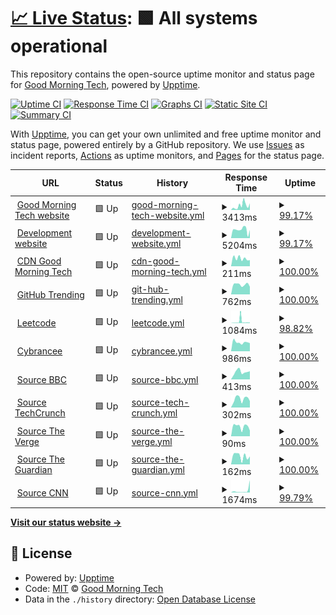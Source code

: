 # [📈 Live Status](https://demo.upptime.js.org): <!--live status--> **🟩 All systems operational**

This repository contains the open-source uptime monitor and status page for [Good Morning Tech](https://goodmorningtech.news), powered by [Upptime](https://github.com/upptime/upptime).

[![Uptime CI](https://github.com/GoodMorninTech/status/workflows/Uptime%20CI/badge.svg)](https://github.com/GoodMorninTech/status/actions?query=workflow%3A%22Uptime+CI%22)
[![Response Time CI](https://github.com/GoodMorninTech/status/workflows/Response%20Time%20CI/badge.svg)](https://github.com/GoodMorninTech/status/actions?query=workflow%3A%22Response+Time+CI%22)
[![Graphs CI](https://github.com/GoodMorninTech/status/workflows/Graphs%20CI/badge.svg)](https://github.com/GoodMorninTech/status/actions?query=workflow%3A%22Graphs+CI%22)
[![Static Site CI](https://github.com/GoodMorninTech/status/workflows/Static%20Site%20CI/badge.svg)](https://github.com/GoodMorninTech/status/actions?query=workflow%3A%22Static+Site+CI%22)
[![Summary CI](https://github.com/GoodMorninTech/status/workflows/Summary%20CI/badge.svg)](https://github.com/GoodMorninTech/status/actions?query=workflow%3A%22Summary+CI%22)

With [Upptime](https://upptime.js.org), you can get your own unlimited and free uptime monitor and status page, powered entirely by a GitHub repository. We use [Issues](https://github.com/GoodMorninTech/status/issues) as incident reports, [Actions](https://github.com/GoodMorninTech/status/actions) as uptime monitors, and [Pages](https://demo.upptime.js.org) for the status page.

<!--start: status pages-->
<!-- This summary is generated by Upptime (https://github.com/upptime/upptime) -->
<!-- Do not edit this manually, your changes will be overwritten -->
<!-- prettier-ignore -->
| URL | Status | History | Response Time | Uptime |
| --- | ------ | ------- | ------------- | ------ |
| <img alt="" src="https://cdn.goodmorningtech.news/tsp-logo.png" height="13"> [Good Morning Tech website](https://goodmorningtech.news) | 🟩 Up | [good-morning-tech-website.yml](https://github.com/GoodMorninTech/status/commits/HEAD/history/good-morning-tech-website.yml) | <details><summary><img alt="Response time graph" src="./graphs/good-morning-tech-website/response-time-week.png" height="20"> 3413ms</summary><br><a href="https://status.goodmorningtech.news/history/good-morning-tech-website"><img alt="Response time 3047" src="https://img.shields.io/endpoint?url=https%3A%2F%2Fraw.githubusercontent.com%2FGoodMorninTech%2Fstatus%2FHEAD%2Fapi%2Fgood-morning-tech-website%2Fresponse-time.json"></a><br><a href="https://status.goodmorningtech.news/history/good-morning-tech-website"><img alt="24-hour response time 5177" src="https://img.shields.io/endpoint?url=https%3A%2F%2Fraw.githubusercontent.com%2FGoodMorninTech%2Fstatus%2FHEAD%2Fapi%2Fgood-morning-tech-website%2Fresponse-time-day.json"></a><br><a href="https://status.goodmorningtech.news/history/good-morning-tech-website"><img alt="7-day response time 3413" src="https://img.shields.io/endpoint?url=https%3A%2F%2Fraw.githubusercontent.com%2FGoodMorninTech%2Fstatus%2FHEAD%2Fapi%2Fgood-morning-tech-website%2Fresponse-time-week.json"></a><br><a href="https://status.goodmorningtech.news/history/good-morning-tech-website"><img alt="30-day response time 3078" src="https://img.shields.io/endpoint?url=https%3A%2F%2Fraw.githubusercontent.com%2FGoodMorninTech%2Fstatus%2FHEAD%2Fapi%2Fgood-morning-tech-website%2Fresponse-time-month.json"></a><br><a href="https://status.goodmorningtech.news/history/good-morning-tech-website"><img alt="1-year response time 3047" src="https://img.shields.io/endpoint?url=https%3A%2F%2Fraw.githubusercontent.com%2FGoodMorninTech%2Fstatus%2FHEAD%2Fapi%2Fgood-morning-tech-website%2Fresponse-time-year.json"></a></details> | <details><summary><a href="https://status.goodmorningtech.news/history/good-morning-tech-website">99.17%</a></summary><a href="https://status.goodmorningtech.news/history/good-morning-tech-website"><img alt="All-time uptime 97.19%" src="https://img.shields.io/endpoint?url=https%3A%2F%2Fraw.githubusercontent.com%2FGoodMorninTech%2Fstatus%2FHEAD%2Fapi%2Fgood-morning-tech-website%2Fuptime.json"></a><br><a href="https://status.goodmorningtech.news/history/good-morning-tech-website"><img alt="24-hour uptime 100.00%" src="https://img.shields.io/endpoint?url=https%3A%2F%2Fraw.githubusercontent.com%2FGoodMorninTech%2Fstatus%2FHEAD%2Fapi%2Fgood-morning-tech-website%2Fuptime-day.json"></a><br><a href="https://status.goodmorningtech.news/history/good-morning-tech-website"><img alt="7-day uptime 99.17%" src="https://img.shields.io/endpoint?url=https%3A%2F%2Fraw.githubusercontent.com%2FGoodMorninTech%2Fstatus%2FHEAD%2Fapi%2Fgood-morning-tech-website%2Fuptime-week.json"></a><br><a href="https://status.goodmorningtech.news/history/good-morning-tech-website"><img alt="30-day uptime 95.20%" src="https://img.shields.io/endpoint?url=https%3A%2F%2Fraw.githubusercontent.com%2FGoodMorninTech%2Fstatus%2FHEAD%2Fapi%2Fgood-morning-tech-website%2Fuptime-month.json"></a><br><a href="https://status.goodmorningtech.news/history/good-morning-tech-website"><img alt="1-year uptime 97.19%" src="https://img.shields.io/endpoint?url=https%3A%2F%2Fraw.githubusercontent.com%2FGoodMorninTech%2Fstatus%2FHEAD%2Fapi%2Fgood-morning-tech-website%2Fuptime-year.json"></a></details>
| <img alt="" src="https://cdn.goodmorningtech.news/tsp-logo.png" height="13"> [Development website](https://dev.goodmorningtech.news) | 🟩 Up | [development-website.yml](https://github.com/GoodMorninTech/status/commits/HEAD/history/development-website.yml) | <details><summary><img alt="Response time graph" src="./graphs/development-website/response-time-week.png" height="20"> 5204ms</summary><br><a href="https://status.goodmorningtech.news/history/development-website"><img alt="Response time 4100" src="https://img.shields.io/endpoint?url=https%3A%2F%2Fraw.githubusercontent.com%2FGoodMorninTech%2Fstatus%2FHEAD%2Fapi%2Fdevelopment-website%2Fresponse-time.json"></a><br><a href="https://status.goodmorningtech.news/history/development-website"><img alt="24-hour response time 5012" src="https://img.shields.io/endpoint?url=https%3A%2F%2Fraw.githubusercontent.com%2FGoodMorninTech%2Fstatus%2FHEAD%2Fapi%2Fdevelopment-website%2Fresponse-time-day.json"></a><br><a href="https://status.goodmorningtech.news/history/development-website"><img alt="7-day response time 5204" src="https://img.shields.io/endpoint?url=https%3A%2F%2Fraw.githubusercontent.com%2FGoodMorninTech%2Fstatus%2FHEAD%2Fapi%2Fdevelopment-website%2Fresponse-time-week.json"></a><br><a href="https://status.goodmorningtech.news/history/development-website"><img alt="30-day response time 5244" src="https://img.shields.io/endpoint?url=https%3A%2F%2Fraw.githubusercontent.com%2FGoodMorninTech%2Fstatus%2FHEAD%2Fapi%2Fdevelopment-website%2Fresponse-time-month.json"></a><br><a href="https://status.goodmorningtech.news/history/development-website"><img alt="1-year response time 4100" src="https://img.shields.io/endpoint?url=https%3A%2F%2Fraw.githubusercontent.com%2FGoodMorninTech%2Fstatus%2FHEAD%2Fapi%2Fdevelopment-website%2Fresponse-time-year.json"></a></details> | <details><summary><a href="https://status.goodmorningtech.news/history/development-website">99.17%</a></summary><a href="https://status.goodmorningtech.news/history/development-website"><img alt="All-time uptime 95.37%" src="https://img.shields.io/endpoint?url=https%3A%2F%2Fraw.githubusercontent.com%2FGoodMorninTech%2Fstatus%2FHEAD%2Fapi%2Fdevelopment-website%2Fuptime.json"></a><br><a href="https://status.goodmorningtech.news/history/development-website"><img alt="24-hour uptime 100.00%" src="https://img.shields.io/endpoint?url=https%3A%2F%2Fraw.githubusercontent.com%2FGoodMorninTech%2Fstatus%2FHEAD%2Fapi%2Fdevelopment-website%2Fuptime-day.json"></a><br><a href="https://status.goodmorningtech.news/history/development-website"><img alt="7-day uptime 99.17%" src="https://img.shields.io/endpoint?url=https%3A%2F%2Fraw.githubusercontent.com%2FGoodMorninTech%2Fstatus%2FHEAD%2Fapi%2Fdevelopment-website%2Fuptime-week.json"></a><br><a href="https://status.goodmorningtech.news/history/development-website"><img alt="30-day uptime 95.22%" src="https://img.shields.io/endpoint?url=https%3A%2F%2Fraw.githubusercontent.com%2FGoodMorninTech%2Fstatus%2FHEAD%2Fapi%2Fdevelopment-website%2Fuptime-month.json"></a><br><a href="https://status.goodmorningtech.news/history/development-website"><img alt="1-year uptime 95.37%" src="https://img.shields.io/endpoint?url=https%3A%2F%2Fraw.githubusercontent.com%2FGoodMorninTech%2Fstatus%2FHEAD%2Fapi%2Fdevelopment-website%2Fuptime-year.json"></a></details>
| <img alt="" src="https://cdn.goodmorningtech.news/tsp-logo.png" height="13"> [CDN Good Morning Tech](https://cdn.goodmorningtech.news) | 🟩 Up | [cdn-good-morning-tech.yml](https://github.com/GoodMorninTech/status/commits/HEAD/history/cdn-good-morning-tech.yml) | <details><summary><img alt="Response time graph" src="./graphs/cdn-good-morning-tech/response-time-week.png" height="20"> 211ms</summary><br><a href="https://status.goodmorningtech.news/history/cdn-good-morning-tech"><img alt="Response time 231" src="https://img.shields.io/endpoint?url=https%3A%2F%2Fraw.githubusercontent.com%2FGoodMorninTech%2Fstatus%2FHEAD%2Fapi%2Fcdn-good-morning-tech%2Fresponse-time.json"></a><br><a href="https://status.goodmorningtech.news/history/cdn-good-morning-tech"><img alt="24-hour response time 167" src="https://img.shields.io/endpoint?url=https%3A%2F%2Fraw.githubusercontent.com%2FGoodMorninTech%2Fstatus%2FHEAD%2Fapi%2Fcdn-good-morning-tech%2Fresponse-time-day.json"></a><br><a href="https://status.goodmorningtech.news/history/cdn-good-morning-tech"><img alt="7-day response time 211" src="https://img.shields.io/endpoint?url=https%3A%2F%2Fraw.githubusercontent.com%2FGoodMorninTech%2Fstatus%2FHEAD%2Fapi%2Fcdn-good-morning-tech%2Fresponse-time-week.json"></a><br><a href="https://status.goodmorningtech.news/history/cdn-good-morning-tech"><img alt="30-day response time 293" src="https://img.shields.io/endpoint?url=https%3A%2F%2Fraw.githubusercontent.com%2FGoodMorninTech%2Fstatus%2FHEAD%2Fapi%2Fcdn-good-morning-tech%2Fresponse-time-month.json"></a><br><a href="https://status.goodmorningtech.news/history/cdn-good-morning-tech"><img alt="1-year response time 231" src="https://img.shields.io/endpoint?url=https%3A%2F%2Fraw.githubusercontent.com%2FGoodMorninTech%2Fstatus%2FHEAD%2Fapi%2Fcdn-good-morning-tech%2Fresponse-time-year.json"></a></details> | <details><summary><a href="https://status.goodmorningtech.news/history/cdn-good-morning-tech">100.00%</a></summary><a href="https://status.goodmorningtech.news/history/cdn-good-morning-tech"><img alt="All-time uptime 100.00%" src="https://img.shields.io/endpoint?url=https%3A%2F%2Fraw.githubusercontent.com%2FGoodMorninTech%2Fstatus%2FHEAD%2Fapi%2Fcdn-good-morning-tech%2Fuptime.json"></a><br><a href="https://status.goodmorningtech.news/history/cdn-good-morning-tech"><img alt="24-hour uptime 100.00%" src="https://img.shields.io/endpoint?url=https%3A%2F%2Fraw.githubusercontent.com%2FGoodMorninTech%2Fstatus%2FHEAD%2Fapi%2Fcdn-good-morning-tech%2Fuptime-day.json"></a><br><a href="https://status.goodmorningtech.news/history/cdn-good-morning-tech"><img alt="7-day uptime 100.00%" src="https://img.shields.io/endpoint?url=https%3A%2F%2Fraw.githubusercontent.com%2FGoodMorninTech%2Fstatus%2FHEAD%2Fapi%2Fcdn-good-morning-tech%2Fuptime-week.json"></a><br><a href="https://status.goodmorningtech.news/history/cdn-good-morning-tech"><img alt="30-day uptime 100.00%" src="https://img.shields.io/endpoint?url=https%3A%2F%2Fraw.githubusercontent.com%2FGoodMorninTech%2Fstatus%2FHEAD%2Fapi%2Fcdn-good-morning-tech%2Fuptime-month.json"></a><br><a href="https://status.goodmorningtech.news/history/cdn-good-morning-tech"><img alt="1-year uptime 100.00%" src="https://img.shields.io/endpoint?url=https%3A%2F%2Fraw.githubusercontent.com%2FGoodMorninTech%2Fstatus%2FHEAD%2Fapi%2Fcdn-good-morning-tech%2Fuptime-year.json"></a></details>
| <img alt="" src="https://cdn.goodmorningtech.news/website/github-mark.svg" height="13"> [GitHub Trending](https://github.com/trending) | 🟩 Up | [git-hub-trending.yml](https://github.com/GoodMorninTech/status/commits/HEAD/history/git-hub-trending.yml) | <details><summary><img alt="Response time graph" src="./graphs/git-hub-trending/response-time-week.png" height="20"> 762ms</summary><br><a href="https://status.goodmorningtech.news/history/git-hub-trending"><img alt="Response time 739" src="https://img.shields.io/endpoint?url=https%3A%2F%2Fraw.githubusercontent.com%2FGoodMorninTech%2Fstatus%2FHEAD%2Fapi%2Fgit-hub-trending%2Fresponse-time.json"></a><br><a href="https://status.goodmorningtech.news/history/git-hub-trending"><img alt="24-hour response time 593" src="https://img.shields.io/endpoint?url=https%3A%2F%2Fraw.githubusercontent.com%2FGoodMorninTech%2Fstatus%2FHEAD%2Fapi%2Fgit-hub-trending%2Fresponse-time-day.json"></a><br><a href="https://status.goodmorningtech.news/history/git-hub-trending"><img alt="7-day response time 762" src="https://img.shields.io/endpoint?url=https%3A%2F%2Fraw.githubusercontent.com%2FGoodMorninTech%2Fstatus%2FHEAD%2Fapi%2Fgit-hub-trending%2Fresponse-time-week.json"></a><br><a href="https://status.goodmorningtech.news/history/git-hub-trending"><img alt="30-day response time 841" src="https://img.shields.io/endpoint?url=https%3A%2F%2Fraw.githubusercontent.com%2FGoodMorninTech%2Fstatus%2FHEAD%2Fapi%2Fgit-hub-trending%2Fresponse-time-month.json"></a><br><a href="https://status.goodmorningtech.news/history/git-hub-trending"><img alt="1-year response time 739" src="https://img.shields.io/endpoint?url=https%3A%2F%2Fraw.githubusercontent.com%2FGoodMorninTech%2Fstatus%2FHEAD%2Fapi%2Fgit-hub-trending%2Fresponse-time-year.json"></a></details> | <details><summary><a href="https://status.goodmorningtech.news/history/git-hub-trending">100.00%</a></summary><a href="https://status.goodmorningtech.news/history/git-hub-trending"><img alt="All-time uptime 100.00%" src="https://img.shields.io/endpoint?url=https%3A%2F%2Fraw.githubusercontent.com%2FGoodMorninTech%2Fstatus%2FHEAD%2Fapi%2Fgit-hub-trending%2Fuptime.json"></a><br><a href="https://status.goodmorningtech.news/history/git-hub-trending"><img alt="24-hour uptime 100.00%" src="https://img.shields.io/endpoint?url=https%3A%2F%2Fraw.githubusercontent.com%2FGoodMorninTech%2Fstatus%2FHEAD%2Fapi%2Fgit-hub-trending%2Fuptime-day.json"></a><br><a href="https://status.goodmorningtech.news/history/git-hub-trending"><img alt="7-day uptime 100.00%" src="https://img.shields.io/endpoint?url=https%3A%2F%2Fraw.githubusercontent.com%2FGoodMorninTech%2Fstatus%2FHEAD%2Fapi%2Fgit-hub-trending%2Fuptime-week.json"></a><br><a href="https://status.goodmorningtech.news/history/git-hub-trending"><img alt="30-day uptime 100.00%" src="https://img.shields.io/endpoint?url=https%3A%2F%2Fraw.githubusercontent.com%2FGoodMorninTech%2Fstatus%2FHEAD%2Fapi%2Fgit-hub-trending%2Fuptime-month.json"></a><br><a href="https://status.goodmorningtech.news/history/git-hub-trending"><img alt="1-year uptime 100.00%" src="https://img.shields.io/endpoint?url=https%3A%2F%2Fraw.githubusercontent.com%2FGoodMorninTech%2Fstatus%2FHEAD%2Fapi%2Fgit-hub-trending%2Fuptime-year.json"></a></details>
| <img alt="" src="https://leetcode.com/static/images/LeetCode_logo_rvs.png" height="13"> [Leetcode](https://leetcode.com) | 🟩 Up | [leetcode.yml](https://github.com/GoodMorninTech/status/commits/HEAD/history/leetcode.yml) | <details><summary><img alt="Response time graph" src="./graphs/leetcode/response-time-week.png" height="20"> 1084ms</summary><br><a href="https://status.goodmorningtech.news/history/leetcode"><img alt="Response time 420" src="https://img.shields.io/endpoint?url=https%3A%2F%2Fraw.githubusercontent.com%2FGoodMorninTech%2Fstatus%2FHEAD%2Fapi%2Fleetcode%2Fresponse-time.json"></a><br><a href="https://status.goodmorningtech.news/history/leetcode"><img alt="24-hour response time 441" src="https://img.shields.io/endpoint?url=https%3A%2F%2Fraw.githubusercontent.com%2FGoodMorninTech%2Fstatus%2FHEAD%2Fapi%2Fleetcode%2Fresponse-time-day.json"></a><br><a href="https://status.goodmorningtech.news/history/leetcode"><img alt="7-day response time 1084" src="https://img.shields.io/endpoint?url=https%3A%2F%2Fraw.githubusercontent.com%2FGoodMorninTech%2Fstatus%2FHEAD%2Fapi%2Fleetcode%2Fresponse-time-week.json"></a><br><a href="https://status.goodmorningtech.news/history/leetcode"><img alt="30-day response time 758" src="https://img.shields.io/endpoint?url=https%3A%2F%2Fraw.githubusercontent.com%2FGoodMorninTech%2Fstatus%2FHEAD%2Fapi%2Fleetcode%2Fresponse-time-month.json"></a><br><a href="https://status.goodmorningtech.news/history/leetcode"><img alt="1-year response time 420" src="https://img.shields.io/endpoint?url=https%3A%2F%2Fraw.githubusercontent.com%2FGoodMorninTech%2Fstatus%2FHEAD%2Fapi%2Fleetcode%2Fresponse-time-year.json"></a></details> | <details><summary><a href="https://status.goodmorningtech.news/history/leetcode">98.82%</a></summary><a href="https://status.goodmorningtech.news/history/leetcode"><img alt="All-time uptime 99.84%" src="https://img.shields.io/endpoint?url=https%3A%2F%2Fraw.githubusercontent.com%2FGoodMorninTech%2Fstatus%2FHEAD%2Fapi%2Fleetcode%2Fuptime.json"></a><br><a href="https://status.goodmorningtech.news/history/leetcode"><img alt="24-hour uptime 100.00%" src="https://img.shields.io/endpoint?url=https%3A%2F%2Fraw.githubusercontent.com%2FGoodMorninTech%2Fstatus%2FHEAD%2Fapi%2Fleetcode%2Fuptime-day.json"></a><br><a href="https://status.goodmorningtech.news/history/leetcode"><img alt="7-day uptime 98.82%" src="https://img.shields.io/endpoint?url=https%3A%2F%2Fraw.githubusercontent.com%2FGoodMorninTech%2Fstatus%2FHEAD%2Fapi%2Fleetcode%2Fuptime-week.json"></a><br><a href="https://status.goodmorningtech.news/history/leetcode"><img alt="30-day uptime 99.65%" src="https://img.shields.io/endpoint?url=https%3A%2F%2Fraw.githubusercontent.com%2FGoodMorninTech%2Fstatus%2FHEAD%2Fapi%2Fleetcode%2Fuptime-month.json"></a><br><a href="https://status.goodmorningtech.news/history/leetcode"><img alt="1-year uptime 99.84%" src="https://img.shields.io/endpoint?url=https%3A%2F%2Fraw.githubusercontent.com%2FGoodMorninTech%2Fstatus%2FHEAD%2Fapi%2Fleetcode%2Fuptime-year.json"></a></details>
| <img alt="" src="https://cybrancee.com/client/templates/lagom2/assets/img/favicons/favicon-192.png" height="13"> [Cybrancee](https://webhosting.cybrancee.com:8443/) | 🟩 Up | [cybrancee.yml](https://github.com/GoodMorninTech/status/commits/HEAD/history/cybrancee.yml) | <details><summary><img alt="Response time graph" src="./graphs/cybrancee/response-time-week.png" height="20"> 986ms</summary><br><a href="https://status.goodmorningtech.news/history/cybrancee"><img alt="Response time 1434" src="https://img.shields.io/endpoint?url=https%3A%2F%2Fraw.githubusercontent.com%2FGoodMorninTech%2Fstatus%2FHEAD%2Fapi%2Fcybrancee%2Fresponse-time.json"></a><br><a href="https://status.goodmorningtech.news/history/cybrancee"><img alt="24-hour response time 887" src="https://img.shields.io/endpoint?url=https%3A%2F%2Fraw.githubusercontent.com%2FGoodMorninTech%2Fstatus%2FHEAD%2Fapi%2Fcybrancee%2Fresponse-time-day.json"></a><br><a href="https://status.goodmorningtech.news/history/cybrancee"><img alt="7-day response time 986" src="https://img.shields.io/endpoint?url=https%3A%2F%2Fraw.githubusercontent.com%2FGoodMorninTech%2Fstatus%2FHEAD%2Fapi%2Fcybrancee%2Fresponse-time-week.json"></a><br><a href="https://status.goodmorningtech.news/history/cybrancee"><img alt="30-day response time 975" src="https://img.shields.io/endpoint?url=https%3A%2F%2Fraw.githubusercontent.com%2FGoodMorninTech%2Fstatus%2FHEAD%2Fapi%2Fcybrancee%2Fresponse-time-month.json"></a><br><a href="https://status.goodmorningtech.news/history/cybrancee"><img alt="1-year response time 1434" src="https://img.shields.io/endpoint?url=https%3A%2F%2Fraw.githubusercontent.com%2FGoodMorninTech%2Fstatus%2FHEAD%2Fapi%2Fcybrancee%2Fresponse-time-year.json"></a></details> | <details><summary><a href="https://status.goodmorningtech.news/history/cybrancee">100.00%</a></summary><a href="https://status.goodmorningtech.news/history/cybrancee"><img alt="All-time uptime 99.89%" src="https://img.shields.io/endpoint?url=https%3A%2F%2Fraw.githubusercontent.com%2FGoodMorninTech%2Fstatus%2FHEAD%2Fapi%2Fcybrancee%2Fuptime.json"></a><br><a href="https://status.goodmorningtech.news/history/cybrancee"><img alt="24-hour uptime 100.00%" src="https://img.shields.io/endpoint?url=https%3A%2F%2Fraw.githubusercontent.com%2FGoodMorninTech%2Fstatus%2FHEAD%2Fapi%2Fcybrancee%2Fuptime-day.json"></a><br><a href="https://status.goodmorningtech.news/history/cybrancee"><img alt="7-day uptime 100.00%" src="https://img.shields.io/endpoint?url=https%3A%2F%2Fraw.githubusercontent.com%2FGoodMorninTech%2Fstatus%2FHEAD%2Fapi%2Fcybrancee%2Fuptime-week.json"></a><br><a href="https://status.goodmorningtech.news/history/cybrancee"><img alt="30-day uptime 99.97%" src="https://img.shields.io/endpoint?url=https%3A%2F%2Fraw.githubusercontent.com%2FGoodMorninTech%2Fstatus%2FHEAD%2Fapi%2Fcybrancee%2Fuptime-month.json"></a><br><a href="https://status.goodmorningtech.news/history/cybrancee"><img alt="1-year uptime 99.89%" src="https://img.shields.io/endpoint?url=https%3A%2F%2Fraw.githubusercontent.com%2FGoodMorninTech%2Fstatus%2FHEAD%2Fapi%2Fcybrancee%2Fuptime-year.json"></a></details>
| <img alt="" src="http://cdn.goodmorningtech.news/website/news_source_icons/bbc.svg" height="13"> [Source BBC](https://feeds.bbci.co.uk/news/technology/rss.xml) | 🟩 Up | [source-bbc.yml](https://github.com/GoodMorninTech/status/commits/HEAD/history/source-bbc.yml) | <details><summary><img alt="Response time graph" src="./graphs/source-bbc/response-time-week.png" height="20"> 413ms</summary><br><a href="https://status.goodmorningtech.news/history/source-bbc"><img alt="Response time 355" src="https://img.shields.io/endpoint?url=https%3A%2F%2Fraw.githubusercontent.com%2FGoodMorninTech%2Fstatus%2FHEAD%2Fapi%2Fsource-bbc%2Fresponse-time.json"></a><br><a href="https://status.goodmorningtech.news/history/source-bbc"><img alt="24-hour response time 443" src="https://img.shields.io/endpoint?url=https%3A%2F%2Fraw.githubusercontent.com%2FGoodMorninTech%2Fstatus%2FHEAD%2Fapi%2Fsource-bbc%2Fresponse-time-day.json"></a><br><a href="https://status.goodmorningtech.news/history/source-bbc"><img alt="7-day response time 413" src="https://img.shields.io/endpoint?url=https%3A%2F%2Fraw.githubusercontent.com%2FGoodMorninTech%2Fstatus%2FHEAD%2Fapi%2Fsource-bbc%2Fresponse-time-week.json"></a><br><a href="https://status.goodmorningtech.news/history/source-bbc"><img alt="30-day response time 344" src="https://img.shields.io/endpoint?url=https%3A%2F%2Fraw.githubusercontent.com%2FGoodMorninTech%2Fstatus%2FHEAD%2Fapi%2Fsource-bbc%2Fresponse-time-month.json"></a><br><a href="https://status.goodmorningtech.news/history/source-bbc"><img alt="1-year response time 355" src="https://img.shields.io/endpoint?url=https%3A%2F%2Fraw.githubusercontent.com%2FGoodMorninTech%2Fstatus%2FHEAD%2Fapi%2Fsource-bbc%2Fresponse-time-year.json"></a></details> | <details><summary><a href="https://status.goodmorningtech.news/history/source-bbc">100.00%</a></summary><a href="https://status.goodmorningtech.news/history/source-bbc"><img alt="All-time uptime 99.96%" src="https://img.shields.io/endpoint?url=https%3A%2F%2Fraw.githubusercontent.com%2FGoodMorninTech%2Fstatus%2FHEAD%2Fapi%2Fsource-bbc%2Fuptime.json"></a><br><a href="https://status.goodmorningtech.news/history/source-bbc"><img alt="24-hour uptime 100.00%" src="https://img.shields.io/endpoint?url=https%3A%2F%2Fraw.githubusercontent.com%2FGoodMorninTech%2Fstatus%2FHEAD%2Fapi%2Fsource-bbc%2Fuptime-day.json"></a><br><a href="https://status.goodmorningtech.news/history/source-bbc"><img alt="7-day uptime 100.00%" src="https://img.shields.io/endpoint?url=https%3A%2F%2Fraw.githubusercontent.com%2FGoodMorninTech%2Fstatus%2FHEAD%2Fapi%2Fsource-bbc%2Fuptime-week.json"></a><br><a href="https://status.goodmorningtech.news/history/source-bbc"><img alt="30-day uptime 100.00%" src="https://img.shields.io/endpoint?url=https%3A%2F%2Fraw.githubusercontent.com%2FGoodMorninTech%2Fstatus%2FHEAD%2Fapi%2Fsource-bbc%2Fuptime-month.json"></a><br><a href="https://status.goodmorningtech.news/history/source-bbc"><img alt="1-year uptime 99.96%" src="https://img.shields.io/endpoint?url=https%3A%2F%2Fraw.githubusercontent.com%2FGoodMorninTech%2Fstatus%2FHEAD%2Fapi%2Fsource-bbc%2Fuptime-year.json"></a></details>
| <img alt="" src="http://cdn.goodmorningtech.news/website/news_source_icons/techcrunch.svg" height="13"> [Source TechCrunch](https://techcrunch.com/feed/) | 🟩 Up | [source-tech-crunch.yml](https://github.com/GoodMorninTech/status/commits/HEAD/history/source-tech-crunch.yml) | <details><summary><img alt="Response time graph" src="./graphs/source-tech-crunch/response-time-week.png" height="20"> 302ms</summary><br><a href="https://status.goodmorningtech.news/history/source-tech-crunch"><img alt="Response time 295" src="https://img.shields.io/endpoint?url=https%3A%2F%2Fraw.githubusercontent.com%2FGoodMorninTech%2Fstatus%2FHEAD%2Fapi%2Fsource-tech-crunch%2Fresponse-time.json"></a><br><a href="https://status.goodmorningtech.news/history/source-tech-crunch"><img alt="24-hour response time 224" src="https://img.shields.io/endpoint?url=https%3A%2F%2Fraw.githubusercontent.com%2FGoodMorninTech%2Fstatus%2FHEAD%2Fapi%2Fsource-tech-crunch%2Fresponse-time-day.json"></a><br><a href="https://status.goodmorningtech.news/history/source-tech-crunch"><img alt="7-day response time 302" src="https://img.shields.io/endpoint?url=https%3A%2F%2Fraw.githubusercontent.com%2FGoodMorninTech%2Fstatus%2FHEAD%2Fapi%2Fsource-tech-crunch%2Fresponse-time-week.json"></a><br><a href="https://status.goodmorningtech.news/history/source-tech-crunch"><img alt="30-day response time 287" src="https://img.shields.io/endpoint?url=https%3A%2F%2Fraw.githubusercontent.com%2FGoodMorninTech%2Fstatus%2FHEAD%2Fapi%2Fsource-tech-crunch%2Fresponse-time-month.json"></a><br><a href="https://status.goodmorningtech.news/history/source-tech-crunch"><img alt="1-year response time 295" src="https://img.shields.io/endpoint?url=https%3A%2F%2Fraw.githubusercontent.com%2FGoodMorninTech%2Fstatus%2FHEAD%2Fapi%2Fsource-tech-crunch%2Fresponse-time-year.json"></a></details> | <details><summary><a href="https://status.goodmorningtech.news/history/source-tech-crunch">100.00%</a></summary><a href="https://status.goodmorningtech.news/history/source-tech-crunch"><img alt="All-time uptime 100.00%" src="https://img.shields.io/endpoint?url=https%3A%2F%2Fraw.githubusercontent.com%2FGoodMorninTech%2Fstatus%2FHEAD%2Fapi%2Fsource-tech-crunch%2Fuptime.json"></a><br><a href="https://status.goodmorningtech.news/history/source-tech-crunch"><img alt="24-hour uptime 100.00%" src="https://img.shields.io/endpoint?url=https%3A%2F%2Fraw.githubusercontent.com%2FGoodMorninTech%2Fstatus%2FHEAD%2Fapi%2Fsource-tech-crunch%2Fuptime-day.json"></a><br><a href="https://status.goodmorningtech.news/history/source-tech-crunch"><img alt="7-day uptime 100.00%" src="https://img.shields.io/endpoint?url=https%3A%2F%2Fraw.githubusercontent.com%2FGoodMorninTech%2Fstatus%2FHEAD%2Fapi%2Fsource-tech-crunch%2Fuptime-week.json"></a><br><a href="https://status.goodmorningtech.news/history/source-tech-crunch"><img alt="30-day uptime 100.00%" src="https://img.shields.io/endpoint?url=https%3A%2F%2Fraw.githubusercontent.com%2FGoodMorninTech%2Fstatus%2FHEAD%2Fapi%2Fsource-tech-crunch%2Fuptime-month.json"></a><br><a href="https://status.goodmorningtech.news/history/source-tech-crunch"><img alt="1-year uptime 100.00%" src="https://img.shields.io/endpoint?url=https%3A%2F%2Fraw.githubusercontent.com%2FGoodMorninTech%2Fstatus%2FHEAD%2Fapi%2Fsource-tech-crunch%2Fuptime-year.json"></a></details>
| <img alt="" src="http://cdn.goodmorningtech.news/website/news_source_icons/verge.svg" height="13"> [Source The Verge](https://www.theverge.com/rss/index.xml) | 🟩 Up | [source-the-verge.yml](https://github.com/GoodMorninTech/status/commits/HEAD/history/source-the-verge.yml) | <details><summary><img alt="Response time graph" src="./graphs/source-the-verge/response-time-week.png" height="20"> 90ms</summary><br><a href="https://status.goodmorningtech.news/history/source-the-verge"><img alt="Response time 89" src="https://img.shields.io/endpoint?url=https%3A%2F%2Fraw.githubusercontent.com%2FGoodMorninTech%2Fstatus%2FHEAD%2Fapi%2Fsource-the-verge%2Fresponse-time.json"></a><br><a href="https://status.goodmorningtech.news/history/source-the-verge"><img alt="24-hour response time 52" src="https://img.shields.io/endpoint?url=https%3A%2F%2Fraw.githubusercontent.com%2FGoodMorninTech%2Fstatus%2FHEAD%2Fapi%2Fsource-the-verge%2Fresponse-time-day.json"></a><br><a href="https://status.goodmorningtech.news/history/source-the-verge"><img alt="7-day response time 90" src="https://img.shields.io/endpoint?url=https%3A%2F%2Fraw.githubusercontent.com%2FGoodMorninTech%2Fstatus%2FHEAD%2Fapi%2Fsource-the-verge%2Fresponse-time-week.json"></a><br><a href="https://status.goodmorningtech.news/history/source-the-verge"><img alt="30-day response time 83" src="https://img.shields.io/endpoint?url=https%3A%2F%2Fraw.githubusercontent.com%2FGoodMorninTech%2Fstatus%2FHEAD%2Fapi%2Fsource-the-verge%2Fresponse-time-month.json"></a><br><a href="https://status.goodmorningtech.news/history/source-the-verge"><img alt="1-year response time 89" src="https://img.shields.io/endpoint?url=https%3A%2F%2Fraw.githubusercontent.com%2FGoodMorninTech%2Fstatus%2FHEAD%2Fapi%2Fsource-the-verge%2Fresponse-time-year.json"></a></details> | <details><summary><a href="https://status.goodmorningtech.news/history/source-the-verge">100.00%</a></summary><a href="https://status.goodmorningtech.news/history/source-the-verge"><img alt="All-time uptime 99.63%" src="https://img.shields.io/endpoint?url=https%3A%2F%2Fraw.githubusercontent.com%2FGoodMorninTech%2Fstatus%2FHEAD%2Fapi%2Fsource-the-verge%2Fuptime.json"></a><br><a href="https://status.goodmorningtech.news/history/source-the-verge"><img alt="24-hour uptime 100.00%" src="https://img.shields.io/endpoint?url=https%3A%2F%2Fraw.githubusercontent.com%2FGoodMorninTech%2Fstatus%2FHEAD%2Fapi%2Fsource-the-verge%2Fuptime-day.json"></a><br><a href="https://status.goodmorningtech.news/history/source-the-verge"><img alt="7-day uptime 100.00%" src="https://img.shields.io/endpoint?url=https%3A%2F%2Fraw.githubusercontent.com%2FGoodMorninTech%2Fstatus%2FHEAD%2Fapi%2Fsource-the-verge%2Fuptime-week.json"></a><br><a href="https://status.goodmorningtech.news/history/source-the-verge"><img alt="30-day uptime 100.00%" src="https://img.shields.io/endpoint?url=https%3A%2F%2Fraw.githubusercontent.com%2FGoodMorninTech%2Fstatus%2FHEAD%2Fapi%2Fsource-the-verge%2Fuptime-month.json"></a><br><a href="https://status.goodmorningtech.news/history/source-the-verge"><img alt="1-year uptime 99.63%" src="https://img.shields.io/endpoint?url=https%3A%2F%2Fraw.githubusercontent.com%2FGoodMorninTech%2Fstatus%2FHEAD%2Fapi%2Fsource-the-verge%2Fuptime-year.json"></a></details>
| <img alt="" src="http://cdn.goodmorningtech.news/website/news_source_icons/guardian.svg" height="13"> [Source The Guardian](https://www.theguardian.com/uk/technology/rss) | 🟩 Up | [source-the-guardian.yml](https://github.com/GoodMorninTech/status/commits/HEAD/history/source-the-guardian.yml) | <details><summary><img alt="Response time graph" src="./graphs/source-the-guardian/response-time-week.png" height="20"> 162ms</summary><br><a href="https://status.goodmorningtech.news/history/source-the-guardian"><img alt="Response time 229" src="https://img.shields.io/endpoint?url=https%3A%2F%2Fraw.githubusercontent.com%2FGoodMorninTech%2Fstatus%2FHEAD%2Fapi%2Fsource-the-guardian%2Fresponse-time.json"></a><br><a href="https://status.goodmorningtech.news/history/source-the-guardian"><img alt="24-hour response time 155" src="https://img.shields.io/endpoint?url=https%3A%2F%2Fraw.githubusercontent.com%2FGoodMorninTech%2Fstatus%2FHEAD%2Fapi%2Fsource-the-guardian%2Fresponse-time-day.json"></a><br><a href="https://status.goodmorningtech.news/history/source-the-guardian"><img alt="7-day response time 162" src="https://img.shields.io/endpoint?url=https%3A%2F%2Fraw.githubusercontent.com%2FGoodMorninTech%2Fstatus%2FHEAD%2Fapi%2Fsource-the-guardian%2Fresponse-time-week.json"></a><br><a href="https://status.goodmorningtech.news/history/source-the-guardian"><img alt="30-day response time 150" src="https://img.shields.io/endpoint?url=https%3A%2F%2Fraw.githubusercontent.com%2FGoodMorninTech%2Fstatus%2FHEAD%2Fapi%2Fsource-the-guardian%2Fresponse-time-month.json"></a><br><a href="https://status.goodmorningtech.news/history/source-the-guardian"><img alt="1-year response time 229" src="https://img.shields.io/endpoint?url=https%3A%2F%2Fraw.githubusercontent.com%2FGoodMorninTech%2Fstatus%2FHEAD%2Fapi%2Fsource-the-guardian%2Fresponse-time-year.json"></a></details> | <details><summary><a href="https://status.goodmorningtech.news/history/source-the-guardian">100.00%</a></summary><a href="https://status.goodmorningtech.news/history/source-the-guardian"><img alt="All-time uptime 99.99%" src="https://img.shields.io/endpoint?url=https%3A%2F%2Fraw.githubusercontent.com%2FGoodMorninTech%2Fstatus%2FHEAD%2Fapi%2Fsource-the-guardian%2Fuptime.json"></a><br><a href="https://status.goodmorningtech.news/history/source-the-guardian"><img alt="24-hour uptime 100.00%" src="https://img.shields.io/endpoint?url=https%3A%2F%2Fraw.githubusercontent.com%2FGoodMorninTech%2Fstatus%2FHEAD%2Fapi%2Fsource-the-guardian%2Fuptime-day.json"></a><br><a href="https://status.goodmorningtech.news/history/source-the-guardian"><img alt="7-day uptime 100.00%" src="https://img.shields.io/endpoint?url=https%3A%2F%2Fraw.githubusercontent.com%2FGoodMorninTech%2Fstatus%2FHEAD%2Fapi%2Fsource-the-guardian%2Fuptime-week.json"></a><br><a href="https://status.goodmorningtech.news/history/source-the-guardian"><img alt="30-day uptime 100.00%" src="https://img.shields.io/endpoint?url=https%3A%2F%2Fraw.githubusercontent.com%2FGoodMorninTech%2Fstatus%2FHEAD%2Fapi%2Fsource-the-guardian%2Fuptime-month.json"></a><br><a href="https://status.goodmorningtech.news/history/source-the-guardian"><img alt="1-year uptime 99.99%" src="https://img.shields.io/endpoint?url=https%3A%2F%2Fraw.githubusercontent.com%2FGoodMorninTech%2Fstatus%2FHEAD%2Fapi%2Fsource-the-guardian%2Fuptime-year.json"></a></details>
| <img alt="" src="http://cdn.goodmorningtech.news/website/news_source_icons/cnn.svg" height="13"> [Source CNN](http://rss.cnn.com/rss/cnn_tech.rss) | 🟩 Up | [source-cnn.yml](https://github.com/GoodMorninTech/status/commits/HEAD/history/source-cnn.yml) | <details><summary><img alt="Response time graph" src="./graphs/source-cnn/response-time-week.png" height="20"> 1674ms</summary><br><a href="https://status.goodmorningtech.news/history/source-cnn"><img alt="Response time 431" src="https://img.shields.io/endpoint?url=https%3A%2F%2Fraw.githubusercontent.com%2FGoodMorninTech%2Fstatus%2FHEAD%2Fapi%2Fsource-cnn%2Fresponse-time.json"></a><br><a href="https://status.goodmorningtech.news/history/source-cnn"><img alt="24-hour response time 3317" src="https://img.shields.io/endpoint?url=https%3A%2F%2Fraw.githubusercontent.com%2FGoodMorninTech%2Fstatus%2FHEAD%2Fapi%2Fsource-cnn%2Fresponse-time-day.json"></a><br><a href="https://status.goodmorningtech.news/history/source-cnn"><img alt="7-day response time 1674" src="https://img.shields.io/endpoint?url=https%3A%2F%2Fraw.githubusercontent.com%2FGoodMorninTech%2Fstatus%2FHEAD%2Fapi%2Fsource-cnn%2Fresponse-time-week.json"></a><br><a href="https://status.goodmorningtech.news/history/source-cnn"><img alt="30-day response time 705" src="https://img.shields.io/endpoint?url=https%3A%2F%2Fraw.githubusercontent.com%2FGoodMorninTech%2Fstatus%2FHEAD%2Fapi%2Fsource-cnn%2Fresponse-time-month.json"></a><br><a href="https://status.goodmorningtech.news/history/source-cnn"><img alt="1-year response time 431" src="https://img.shields.io/endpoint?url=https%3A%2F%2Fraw.githubusercontent.com%2FGoodMorninTech%2Fstatus%2FHEAD%2Fapi%2Fsource-cnn%2Fresponse-time-year.json"></a></details> | <details><summary><a href="https://status.goodmorningtech.news/history/source-cnn">99.79%</a></summary><a href="https://status.goodmorningtech.news/history/source-cnn"><img alt="All-time uptime 99.98%" src="https://img.shields.io/endpoint?url=https%3A%2F%2Fraw.githubusercontent.com%2FGoodMorninTech%2Fstatus%2FHEAD%2Fapi%2Fsource-cnn%2Fuptime.json"></a><br><a href="https://status.goodmorningtech.news/history/source-cnn"><img alt="24-hour uptime 98.53%" src="https://img.shields.io/endpoint?url=https%3A%2F%2Fraw.githubusercontent.com%2FGoodMorninTech%2Fstatus%2FHEAD%2Fapi%2Fsource-cnn%2Fuptime-day.json"></a><br><a href="https://status.goodmorningtech.news/history/source-cnn"><img alt="7-day uptime 99.79%" src="https://img.shields.io/endpoint?url=https%3A%2F%2Fraw.githubusercontent.com%2FGoodMorninTech%2Fstatus%2FHEAD%2Fapi%2Fsource-cnn%2Fuptime-week.json"></a><br><a href="https://status.goodmorningtech.news/history/source-cnn"><img alt="30-day uptime 99.95%" src="https://img.shields.io/endpoint?url=https%3A%2F%2Fraw.githubusercontent.com%2FGoodMorninTech%2Fstatus%2FHEAD%2Fapi%2Fsource-cnn%2Fuptime-month.json"></a><br><a href="https://status.goodmorningtech.news/history/source-cnn"><img alt="1-year uptime 99.98%" src="https://img.shields.io/endpoint?url=https%3A%2F%2Fraw.githubusercontent.com%2FGoodMorninTech%2Fstatus%2FHEAD%2Fapi%2Fsource-cnn%2Fuptime-year.json"></a></details>

<!--end: status pages-->

[**Visit our status website →**](https://status.goodmorningtech.news)

## 📄 License

- Powered by: [Upptime](https://github.com/upptime/upptime)
- Code: [MIT](./LICENSE) © [Good Morning Tech](https://goodmorningtech.news)
- Data in the `./history` directory: [Open Database License](https://opendatacommons.org/licenses/odbl/1-0/)
